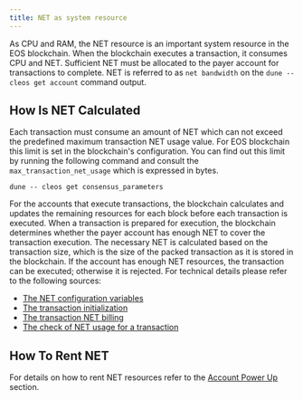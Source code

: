 ```yaml
---
title: NET as system resource
---
```


As CPU and RAM, the NET resource is an important system resource in the EOS blockchain. When the blockchain executes a transaction, it consumes CPU and NET. Sufficient NET must be allocated to the payer account for transactions to complete. NET is referred to as `net bandwidth` on the `dune -- cleos get account` command output.

## How Is NET Calculated

Each transaction must consume an amount of NET which can not exceed the predefined maximum transaction NET usage value. For EOS blockchain this limit is set in the blockchain's configuration. You can find out this limit by running the following command and consult the `max_transaction_net_usage` which is expressed in bytes.

```shell
dune -- cleos get consensus_parameters
```

For the accounts that execute transactions, the blockchain calculates and updates the remaining resources for each block before each transaction is executed. When a transaction is prepared for execution, the blockchain determines whether the payer account has enough NET to cover the transaction execution. The necessary NET is calculated based on the transaction size, which is the size of the packed transaction as it is stored in the blockchain. If the account has enough NET resources, the transaction can be executed; otherwise it is rejected. For technical details please refer to the following sources:

* [The NET configuration variables](https://github.com/AntelopeIO/spring/blob/7254bab917a17bcc0d82d23d03f4173176150239/libraries/chain/include/eosio/chain/config.hpp#L60-L67)
* [The transaction initialization](https://github.com/AntelopeIO/spring/blob/7254bab917a17bcc0d82d23d03f4173176150239/libraries/chain/controller.cpp#L3012)
* [The transaction NET billing](https://github.com/AntelopeIO/spring/blob/7254bab917a17bcc0d82d23d03f4173176150239/libraries/chain/controller.cpp#L3030)
* [The check of NET usage for a transaction](https://github.com/AntelopeIO/spring/blob/7254bab917a17bcc0d82d23d03f4173176150239/libraries/chain/transaction_context.cpp#L416)

## How To Rent NET

For details on how to rent NET resources refer to the [Account Power Up](./07_powerup_model.md#power-up-your-account) section.

